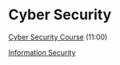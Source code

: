 # Cyber Security

[Cyber Security Course](https://www.youtube.com/watch?v=lpa8uy4DyMo) (11:00)  

[Information Security](https://www.youtube.com/playlist?list=PLhPyEFL5u-i10Bek21aMh4FdaOPR2SeEJ)  